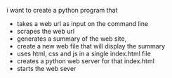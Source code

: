 i want to create a python program that 
- takes a web url as input on the command line
- scrapes the web url
- generates a summary of the web site, 
- create a new web file that will display the summary
- uses html, css and js in a single index.html file
- creates a python web server for that index.html
- starts the web sever
